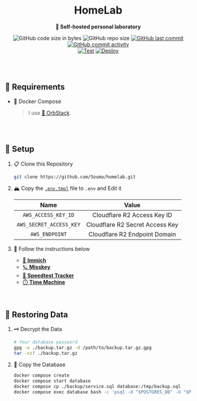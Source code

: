 <h1 align="center">HomeLab</h1>

<div align="center">

**🥼 Self-hosted personal laboratory**

![GitHub code size in bytes](https://img.shields.io/github/languages/code-size/5ouma/homelab?style=flat-square)
![GitHub repo size](https://img.shields.io/github/repo-size/5ouma/homelab?style=flat-square)
[![GitHub last commit](https://img.shields.io/github/last-commit/5ouma/homelab?style=flat-square)](https://github.com/5ouma/homelab/commit/HEAD)
[![GitHub commit activity](https://img.shields.io/github/commit-activity/m/5ouma/homelab?style=flat-square)](https://github.com/5ouma/homelab/commits/main)
<br />
[![Test](https://img.shields.io/github/actions/workflow/status/5ouma/homelab/test.yml?label=test&style=flat-square)](https://github.com/5ouma/homelab/actions/workflows/test.yml)
[![Deploy](https://img.shields.io/github/actions/workflow/status/5ouma/homelab/deploy.yml?label=deploy&style=flat-square)](https://github.com/5ouma/homelab/actions/workflows/deploy.yml)

</div>

<br /><br />

## 🔐 Requirements

- 🐳 Docker Compose

  > I use [🔮 OrbStack](https://orbstack.dev).

<br /><br />

## 🔧 Setup

1. 📋 Clone this Repository

   ```sh
   git clone https://github.com/5ouma/homelab.git
   ```

2. 🏔️ Copy the [`.env.tmpl`](../.env.tmpl) file to `.env` and Edit it

   |          Name           |              Value              |
   | :---------------------: | :-----------------------------: |
   |   `AWS_ACCESS_KEY_ID`   |   Cloudflare R2 Access Key ID   |
   | `AWS_SECRET_ACCESS_KEY` | Cloudflare R2 Secret Access Key |
   |     `AWS_ENDPOINT`      |  Cloudflare R2 Endpoint Domain  |

3. 📝 Follow the instructions below

   - [🌸 **Immich**](../immich)
   - [🪐 **Misskey**](../misskey)
   - [🐇 **Speedtest Tracker**](../speedtest-tracker)
   - [⏱️ **Time Machine**](../timemachine)

<br />

## 💾 Restoring Data

1. 🗝️ Decrypt the Data

   ```sh
   # Your database password
   gpg -o ./backup.tar.gz -d /path/to/backup.tar.gz.gpg
   tar -xzf ./backup.tar.gz
   ```

2. 🐘 Copy the Database

   ```sh
   docker compose create
   docker compose start database
   docker compose cp ./backup/service.sql database:/tmp/backup.sql
   docker compose exec database bash -c 'psql -d "$POSTGRES_DB" -U "$POSTGRES_USER" -f /tmp/backup.sql'
   ```
